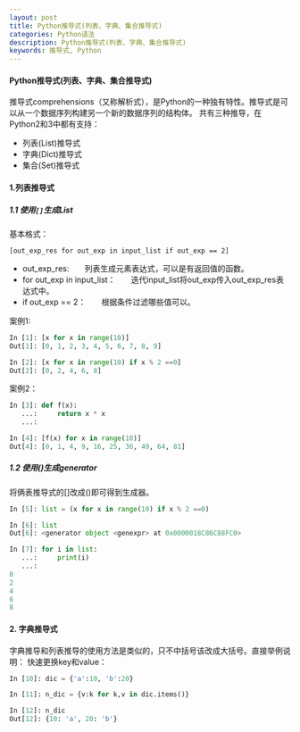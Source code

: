 ```yaml
---
layout: post
title: Python推导式(列表、字典、集合推导式)
categories: Python语法
description: Python推导式(列表、字典、集合推导式)
keywords: 推导式, Python
---
```

#### Python推导式(列表、字典、集合推导式)
推导式comprehensions（又称解析式），是Python的一种独有特性。推导式是可以从一个数据序列构建另一个新的数据序列的结构体。 共有三种推导，在Python2和3中都有支持：
- 列表(List)推导式
- 字典(Dict)推导式
- 集合(Set)推导式

#### 1.列表推导式
##### 1.1 使用``[]``生成List
基本格式：
```
[out_exp_res for out_exp in input_list if out_exp == 2]
```
- out_exp_res:　　列表生成元素表达式，可以是有返回值的函数。
- for out_exp in input_list：　　迭代input_list将out_exp传入out_exp_res表达式中。
- if out_exp == 2：　　根据条件过滤哪些值可以。

案例1:
```python
In [1]: [x for x in range(10)]
Out[1]: [0, 1, 2, 3, 4, 5, 6, 7, 8, 9]

In [2]: [x for x in range(10) if x % 2 ==0]
Out[2]: [0, 2, 4, 6, 8]
```
案例2：
```python
In [3]: def f(x):
   ...:     return x * x
   ...:

In [4]: [f(x) for x in range(10)]
Out[4]: [0, 1, 4, 9, 16, 25, 36, 49, 64, 81]
```
##### 1.2 使用()生成generator
将俩表推导式的[]改成()即可得到生成器。
```python
In [5]: list = (x for x in range(10) if x % 2 ==0)

In [6]: list
Out[6]: <generator object <genexpr> at 0x0000018C86C88FC0>

In [7]: for i in list:
   ...:     print(i)
   ...:
0
2
4
6
8
```

#### 2. 字典推导式
字典推导和列表推导的使用方法是类似的，只不中括号该改成大括号。直接举例说明：
快速更换key和value：
```python
In [10]: dic = {'a':10, 'b':20}

In [11]: n_dic = {v:k for k,v in dic.items()}

In [12]: n_dic
Out[12]: {10: 'a', 20: 'b'}
```